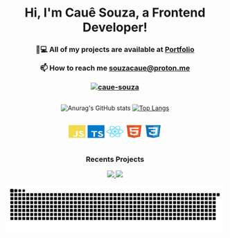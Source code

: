 <h1 align="center">Hi, I'm Cauê Souza, a Frontend Developer!</h1>
<div align="center">
<h3>
 👨💻 All of my projects are available at <a href="https://portfolio-caue-souza.vercel.app/">Portfolio</a>
 <br>

📫 How to reach me <b>souzacaue@proton.me</b>

<a href="https://linkedin.com/in/caue-souza" target="blank">
<img align="center" src="https://raw.githubusercontent.com/rahuldkjain/github-profile-readme-generator/master/src/images/icons/Social/linked-in-alt.svg" alt="caue-souza" height="30" width="40" />
</a>
</h3>
</div>

##

<div align="center">

![Anurag's GitHub stats](https://github-readme-stats.vercel.app/api?username=eucaue&show_icons=true&theme=rose_pine)
[![Top Langs](https://github-readme-stats.vercel.app/api/top-langs/?username=eucaue&show_icons=true&theme=rose_pine&layout=compact)](https://github.com/anuraghazra/github-readme-stats)
</div>

<div style="display: inline_block" align="center"> <br>
  <img align="center" alt="Caue-Js" height="30" width="40" src="https://raw.githubusercontent.com/devicons/devicon/master/icons/javascript/javascript-plain.svg">
  <img align="center" alt="Caue-Ts" height="30" width="40" src="https://raw.githubusercontent.com/devicons/devicon/master/icons/typescript/typescript-plain.svg">
  <img align="center" alt="Caue-React" height="30" width="40" src="https://raw.githubusercontent.com/devicons/devicon/master/icons/react/react-original.svg">
  <img align="center" alt="Caue-HTML" height="30" width="40" src="https://raw.githubusercontent.com/devicons/devicon/master/icons/html5/html5-original.svg">
  <img align="center" alt="Caue-CSS" height="30" width="40" src="https://raw.githubusercontent.com/devicons/devicon/master/icons/css3/css3-original.svg">
</div>

#

<div align="center">
<h3 align="center">Recents Projects</h2>

  <a href="https://github.com/EuCaue/url-shortening-api">
    <img
      src="https://github-readme-stats.vercel.app/api/pin/?username=EuCaue&repo=url-shortening-api&theme=rose_pine" />
  </a>
  <a href="https://github.com/EuCaue/advice-generator-app">
    <img
      src="https://github-readme-stats.vercel.app/api/pin/?username=EuCaue&repo=advice-generator-app&theme=rose_pine" />
  </a>
</div>

![Snake animation](https://github.com/eucaue/eucaue/blob/output/github-contribution-grid-snake.svg)

